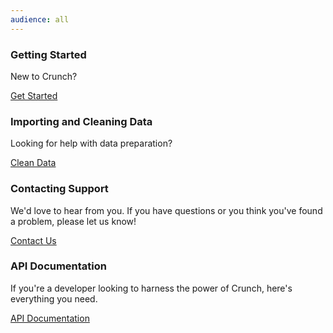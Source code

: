 ```yaml
---
audience: all
---
```


<!--search commented out if we want to add
<div id="home-search">
    <input type="text" id="home-search-input" placeholder="Search for help...">
    <ul id="home-results-container"></ul>
</div>
<script src="../js/jekyll-search.js" type="text/javascript"></script>
<script type="text/javascript">
    SimpleJekyllSearch.init({
        searchInput: document.getElementById('home-search-input'),
        resultsContainer: document.getElementById('home-results-container'),
        dataSource: '../search.json',
        searchResultTemplate: '<li><a href="{url}">{title}</a></li>',
    noResultsText: 'No results found.',
            limit: 10,
            fuzzy: true,
    })
</script>
-->
<div class="support-home-wrapper">
    <div class="support-home-left">
        <h3>Getting Started</h3>
        <p>New to Crunch?</p>
        <a class="btn" href="crunch_getting-started.html">Get Started</a>
    </div>
    <div class="support-home-right">
        <h3>Importing and Cleaning Data</h3>
        <p>Looking for help with data preparation?</p>
        <a class="btn" href="crunch_preparing-data.html">Clean Data</a>
    </div>
</div>


<div class="support-home-wrapper">
    <div class="support-home-left">
        <h3>Contacting Support</h3>
        <p>We'd love to hear from you. If you have questions or you think you've found a problem, please let us know!</p>
        <a class="btn" href="crunch_contact-support">Contact Us</a>
    </div>
    <div class="support-home-right">
        <h3>API Documentation</h3>
        <p>If you're a developer looking to harness the power of Crunch, here's everything you need.</p>
        <a class="btn" href="http://docs.crunch.io/" target="_blank">API Documentation</a>
    </div>
</div>
